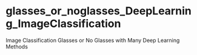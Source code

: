 # glasses_or_noglasses_DeepLearning_ImageClassification
Image Classification Glasses or No Glasses with  Many Deep Learning Methods
